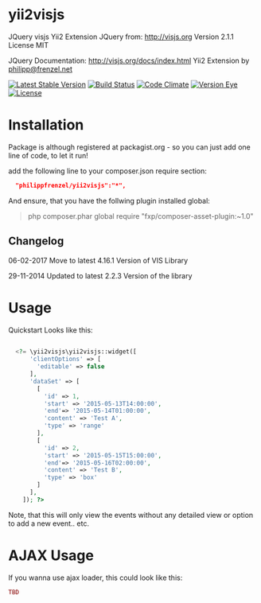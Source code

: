 yii2visjs
================
JQuery visjs Yii2 Extension
JQuery from: http://visjs.org
Version 2.1.1
License MIT

JQuery Documentation:
http://visjs.org/docs/index.html
Yii2 Extension by <philipp@frenzel.net>

[![Latest Stable Version](https://poser.pugx.org/philippfrenzel/yii2visjs/v/stable.svg)](https://packagist.org/packages/philippfrenzel/yii2visjs)
[![Build Status](https://travis-ci.org/philippfrenzel/yii2visjs.svg?branch=master)](https://travis-ci.org/philippfrenzel/yii2visjs)
[![Code Climate](https://codeclimate.com/github/philippfrenzel/yii2visjs.png)](https://codeclimate.com/github/philippfrenzel/yii2visjs)
[![Version Eye](https://www.versioneye.com/php/philippfrenzel:yii2visjs/badge.svg)](https://www.versioneye.com/php/philippfrenzel:yii2visjs)
[![License](https://poser.pugx.org/philippfrenzel/yii2visjs/license.svg)](https://packagist.org/packages/philippfrenzel/yii2visjs)

Installation
============
Package is although registered at packagist.org - so you can just add one line of code, to let it run!

add the following line to your composer.json require section:
```json
  "philippfrenzel/yii2visjs":"*",
```

And ensure, that you have the follwing plugin installed global:

> php composer.phar global require "fxp/composer-asset-plugin:~1.0"

Changelog
---------

06-02-2017 Move to latest 4.16.1 Version of VIS Library

29-11-2014 Updated to latest 2.2.3 Version of the library

Usage
=====

Quickstart Looks like this:

```php
  
  <?= \yii2visjs\yii2visjs::widget([
      'clientOptions' => [
        'editable' => false
      ],
      'dataSet' => [
        [
          'id' => 1,
          'start' => '2015-05-13T14:00:00',
          'end'=> '2015-05-14T01:00:00',
          'content' => 'Test A',
          'type' => 'range'
        ],
        [
          'id' => 2,
          'start' => '2015-05-15T15:00:00',
          'end'=> '2015-05-16T02:00:00',
          'content' => 'Test B',
          'type' => 'box'
        ]
      ],
    ]); ?>

```

Note, that this will only view the events without any detailed view or option to add a new event.. etc.

AJAX Usage
==========
If you wanna use ajax loader, this could look like this:

```php
TBD
```
